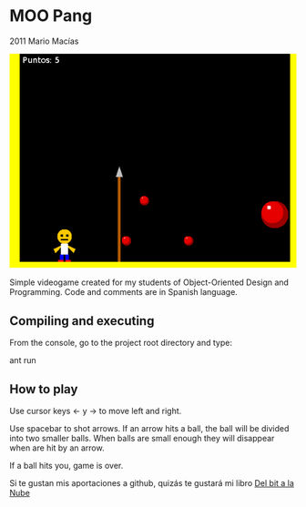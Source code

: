 MOO Pang 
========
2011 Mario Macías

![Screenshot](shot.png "Screenshot")

Simple videogame created for my students of Object-Oriented Design and Programming.
Code and comments are in Spanish language.

Compiling and executing
-----------------------
From the console, go to the project root directory and type:

ant run

How to play
-----------
Use cursor keys <- y -> to move left and right.

Use spacebar to shot arrows. If an arrow hits a ball, the ball will be divided into
two smaller balls. When balls are small enough they will disappear when are hit by
an arrow.

If a ball hits you, game is over.

Si te gustan mis aportaciones a github, quizás te gustará mi libro [Del bit a la Nube](http://www.xaas.guru/del-bit-a-la-nube/)
